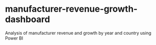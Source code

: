 # manufacturer-revenue-growth-dashboard
Analysis of manufacturer revenue and growth by year and country using Power BI
